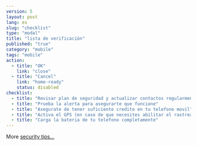 ```yaml
---
version: 5
layout: post
lang: es
slug: "checklist"
type: "modal"
title: "lista de verificación"
published: "true"
category: "mobile"
tags: "mobile"
action:
  - title: "OK"
    link: "close"
  - title: "Cancel"
    link: "home-ready"
    status: disabled
checklist:
  - title: "Revisar plan de seguridad y actualizar contactos regularmente"
  - title: "Prueba la alerta para asegurarte que funcione"
  - title: "Asegurate de tener suficiente credito en tu telefono movil"
  - title: "Activa el GPS (en caso de que necesites abilitar el rastreador de ubicacion)"
  - title: "Carga la bateria de tu telefono completamente"
---
```


More [security tips...](#help-charge)
